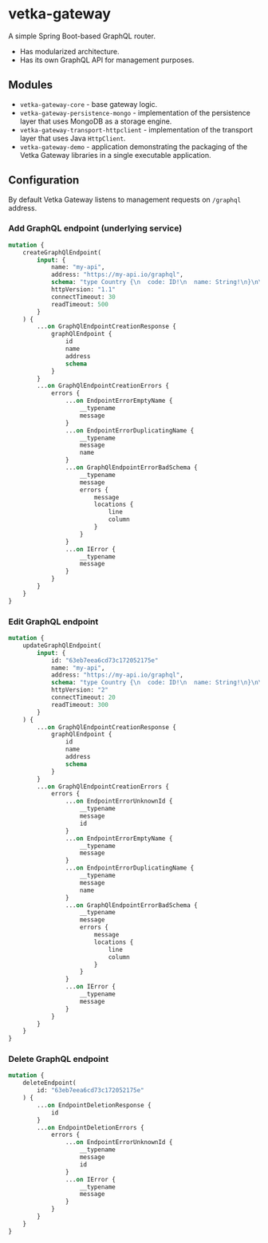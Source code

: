 # vetka-gateway

A simple Spring Boot-based GraphQL router.

* Has modularized architecture.
* Has its own GraphQL API for management purposes.

## Modules

* `vetka-gateway-core` - base gateway logic.
* `vetka-gateway-persistence-mongo` - implementation of the persistence layer that uses MongoDB as a storage engine.
* `vetka-gateway-transport-httpclient` - implementation of the transport layer that uses Java `HttpClient`.
* `vetka-gateway-demo` - application demonstrating the packaging of the Vetka Gateway libraries in a single executable
  application.

## Configuration

By default Vetka Gateway listens to management requests on `/graphql` address.

### Add GraphQL endpoint (underlying service)

```graphql
mutation {
    createGraphQlEndpoint(
        input: {
            name: "my-api",
            address: "https://my-api.io/graphql",
            schema: "type Country {\n  code: ID!\n  name: String!\n}\n\ninput StringQueryOperatorInput {\n  eq: String\n  ne: String\n  in: [String]\n  nin: [String]\n  regex: String\n  glob: String\n}\n\ninput CountryFilterInput {\n  code: StringQueryOperatorInput\n  currency: StringQueryOperatorInput\n  continent: StringQueryOperatorInput\n}\n\ntype Query {\n  countries(filter: CountryFilterInput): [Country!]!\n}\n"
            httpVersion: "1.1"
            connectTimeout: 30
            readTimeout: 500
        }
    ) {
        ...on GraphQlEndpointCreationResponse {
            graphQlEndpoint {
                id
                name
                address
                schema
            }
        }
        ...on GraphQlEndpointCreationErrors {
            errors {
                ...on EndpointErrorEmptyName {
                    __typename
                    message
                }
                ...on EndpointErrorDuplicatingName {
                    __typename
                    message
                    name
                }
                ...on GraphQlEndpointErrorBadSchema {
                    __typename
                    message
                    errors {
                        message
                        locations {
                            line
                            column
                        }
                    }
                }
                ...on IError {
                    __typename
                    message
                }
            }
        }
    }
}
```

### Edit GraphQL endpoint

```graphql
mutation {
    updateGraphQlEndpoint(
        input: {
            id: "63eb7eea6cd73c172052175e"
            name: "my-api",
            address: "https://my-api.io/graphql",
            schema: "type Country {\n  code: ID!\n  name: String!\n}\n\ninput StringQueryOperatorInput {\n  eq: String\n  ne: String\n  in: [String]\n  nin: [String]\n  regex: String\n  glob: String\n}\n\ninput CountryFilterInput {\n  code: StringQueryOperatorInput\n  currency: StringQueryOperatorInput\n  continent: StringQueryOperatorInput\n}\n\ntype Query {\n  countries(filter: CountryFilterInput): [Country!]!\n}\n"
            httpVersion: "2"
            connectTimeout: 20
            readTimeout: 300
        }
    ) {
        ...on GraphQlEndpointCreationResponse {
            graphQlEndpoint {
                id
                name
                address
                schema
            }
        }
        ...on GraphQlEndpointCreationErrors {
            errors {
                ...on EndpointErrorUnknownId {
                    __typename
                    message
                    id
                }
                ...on EndpointErrorEmptyName {
                    __typename
                    message
                }
                ...on EndpointErrorDuplicatingName {
                    __typename
                    message
                    name
                }
                ...on GraphQlEndpointErrorBadSchema {
                    __typename
                    message
                    errors {
                        message
                        locations {
                            line
                            column
                        }
                    }
                }
                ...on IError {
                    __typename
                    message
                }
            }
        }
    }
}
```

### Delete GraphQL endpoint

```graphql
mutation {
    deleteEndpoint(
        id: "63eb7eea6cd73c172052175e"
    ) {
        ...on EndpointDeletionResponse {
            id
        }
        ...on EndpointDeletionErrors {
            errors {
                ...on EndpointErrorUnknownId {
                    __typename
                    message
                    id
                }
                ...on IError {
                    __typename
                    message
                }
            }
        }
    }
}
```
